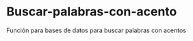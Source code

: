 Buscar-palabras-con-acento
==========================

Función para bases de datos para buscar palabras con acentos
